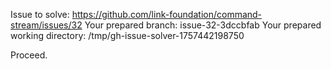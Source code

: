Issue to solve: https://github.com/link-foundation/command-stream/issues/32
Your prepared branch: issue-32-3dccbfab
Your prepared working directory: /tmp/gh-issue-solver-1757442198750

Proceed.
